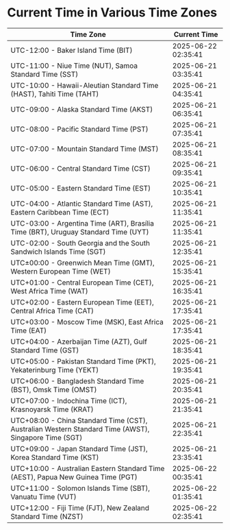 # Current Time in Various Time Zones

| Time Zone | Current Time |
|-----------|--------------|
| UTC-12:00 - Baker Island Time (BIT) | 2025-06-22 02:35:41 |
| UTC-11:00 - Niue Time (NUT), Samoa Standard Time (SST) | 2025-06-21 03:35:41 |
| UTC-10:00 - Hawaii-Aleutian Standard Time (HAST), Tahiti Time (TAHT) | 2025-06-21 04:35:41 |
| UTC-09:00 - Alaska Standard Time (AKST) | 2025-06-21 06:35:41 |
| UTC-08:00 - Pacific Standard Time (PST) | 2025-06-21 07:35:41 |
| UTC-07:00 - Mountain Standard Time (MST) | 2025-06-21 08:35:41 |
| UTC-06:00 - Central Standard Time (CST) | 2025-06-21 09:35:41 |
| UTC-05:00 - Eastern Standard Time (EST) | 2025-06-21 10:35:41 |
| UTC-04:00 - Atlantic Standard Time (AST), Eastern Caribbean Time (ECT) | 2025-06-21 11:35:41 |
| UTC-03:00 - Argentina Time (ART), Brasília Time (BRT), Uruguay Standard Time (UYT) | 2025-06-21 11:35:41 |
| UTC-02:00 - South Georgia and the South Sandwich Islands Time (SGT) | 2025-06-21 12:35:41 |
| UTC±00:00 - Greenwich Mean Time (GMT), Western European Time (WET) | 2025-06-21 15:35:41 |
| UTC+01:00 - Central European Time (CET), West Africa Time (WAT) | 2025-06-21 16:35:41 |
| UTC+02:00 - Eastern European Time (EET), Central Africa Time (CAT) | 2025-06-21 17:35:41 |
| UTC+03:00 - Moscow Time (MSK), East Africa Time (EAT) | 2025-06-21 17:35:41 |
| UTC+04:00 - Azerbaijan Time (AZT), Gulf Standard Time (GST) | 2025-06-21 18:35:41 |
| UTC+05:00 - Pakistan Standard Time (PKT), Yekaterinburg Time (YEKT) | 2025-06-21 19:35:41 |
| UTC+06:00 - Bangladesh Standard Time (BST), Omsk Time (OMST) | 2025-06-21 20:35:41 |
| UTC+07:00 - Indochina Time (ICT), Krasnoyarsk Time (KRAT) | 2025-06-21 21:35:41 |
| UTC+08:00 - China Standard Time (CST), Australian Western Standard Time (AWST), Singapore Time (SGT) | 2025-06-21 22:35:41 |
| UTC+09:00 - Japan Standard Time (JST), Korea Standard Time (KST) | 2025-06-21 23:35:41 |
| UTC+10:00 - Australian Eastern Standard Time (AEST), Papua New Guinea Time (PGT) | 2025-06-22 00:35:41 |
| UTC+11:00 - Solomon Islands Time (SBT), Vanuatu Time (VUT) | 2025-06-22 01:35:41 |
| UTC+12:00 - Fiji Time (FJT), New Zealand Standard Time (NZST) | 2025-06-22 02:35:41 |
